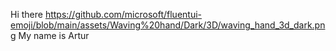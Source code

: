 Hi there https://github.com/microsoft/fluentui-emoji/blob/main/assets/Waving%20hand/Dark/3D/waving_hand_3d_dark.png
My name is Artur 
